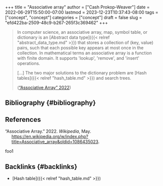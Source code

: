 +++
title = "Associative array"
author = ["Cash Prokop-Weaver"]
date = 2022-06-29T15:50:00-07:00
lastmod = 2023-12-23T10:37:43-08:00
tags = ["concept", "concept"]
categories = ["concept"]
draft = false
slug = "efd422ba-2509-48c9-b267-265f3c369462"
+++

> In computer science, an associative array, map, symbol table, or dictionary is an [Abstract data type]({{< relref "abstract_data_type.md" >}}) that stores a collection of (key, value) pairs, such that each possible key appears at most once in the collection. In mathematical terms an associative array is a function with finite domain. It supports 'lookup', 'remove', and 'insert' operations.
>
> [...] The two major solutions to the dictionary problem are [Hash tables]({{< relref "hash_table.md" >}}) and search trees.
>
> (<a href="#citeproc_bib_item_1">“Associative Array” 2022</a>)


## Bibliography {#bibliography}

## References

<style>.csl-entry{text-indent: -1.5em; margin-left: 1.5em;}</style><div class="csl-bib-body">
  <div class="csl-entry"><a id="citeproc_bib_item_1"></a>“Associative Array.” 2022. <i>Wikipedia</i>, May. <a href="https://en.wikipedia.org/w/index.php?title=Associative_array&oldid=1086435023">https://en.wikipedia.org/w/index.php?title=Associative_array&#38;oldid=1086435023</a>.</div>
</div>

foo1


## Backlinks {#backlinks}

-   [Hash table]({{< relref "hash_table.md" >}})
